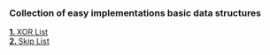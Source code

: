 <h3>Collection of easy implementations basic data structures</h3>
<a href="https://github.com/mishabalykin/dataStructures/blob/master/XORDoublyLinkedList.cpp"><b>1. </b>XOR List</a> <br>
<a href="https://github.com/mishabalykin/dataStructures/blob/master/skipList.cpp"><b>2. </b>Skip List</a>
